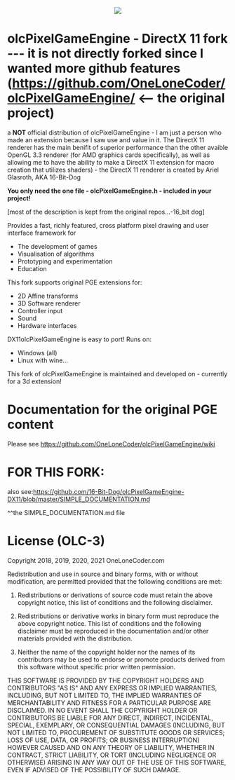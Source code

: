 <p align="center">
  <a href="https://discord.gg/WhwHUMV"> <img src="https://img.shields.io/discord/380484403458998276?logo=discord"> </a>
</p>

# olcPixelGameEngine - DirectX 11 fork --- it is not directly forked since I wanted more github features (https://github.com/OneLoneCoder/olcPixelGameEngine/ <-- the original project)
a **NOT** official distribution of olcPixelGameEngine - I am just a person who made an extension because I saw use and value in it. The DirectX 11 renderer has the main benifit of superior performance than the other avaible OpenGL 3.3 renderer (for AMD graphics cards specifically), as well as allowing me to have the ability to make a DirectX 11 extension for macro creation that utilizes shaders) - the DirectX 11 renderer is created by Ariel Glasroth, AKA 16-Bit-Dog

**You only need the one file - olcPixelGameEngine.h - included in your project!**

[most of the description is kept from the original repos...-16_bit dog]

Provides a fast, richly featured, cross platform pixel drawing and user interface framework for
 * The development of games
 * Visualisation of algorithms
 * Prototyping and experimentation
 * Education

This fork supports original PGE extensions for:
 * 2D Affine transforms
 * 3D Software renderer
 * Controller input
 * Sound
 * Hardware interfaces
 
DX11olcPixelGameEngine is easy to port! Runs on:
 * Windows (all) 
 * Linux with wine...
 
This fork of olcPixelGameEngine is maintained and developed on - currently for a 3d extension!

# Documentation for the original PGE content
Please see https://github.com/OneLoneCoder/olcPixelGameEngine/wiki

# FOR THIS FORK:
also see:https://github.com/16-Bit-Dog/olcPixelGameEngine-DX11/blob/master/SIMPLE_DOCUMENTATION.md

^^the SIMPLE_DOCUMENTATION.md file

# License (OLC-3)

Copyright 2018, 2019, 2020, 2021 OneLoneCoder.com

Redistribution and use in source and binary forms, with or without 
modification, are permitted provided that the following conditions 
are met:

1. Redistributions or derivations of source code must retain the above 
   copyright notice, this list of conditions and the following disclaimer.

2. Redistributions or derivative works in binary form must reproduce 
   the above copyright notice. This list of conditions and the following 
   disclaimer must be reproduced in the documentation and/or other 
   materials provided with the distribution.

3. Neither the name of the copyright holder nor the names of its 
   contributors may be used to endorse or promote products derived 
   from this software without specific prior written permission.
    
THIS SOFTWARE IS PROVIDED BY THE COPYRIGHT HOLDERS AND CONTRIBUTORS 
"AS IS" AND ANY EXPRESS OR IMPLIED WARRANTIES, INCLUDING, BUT NOT 
LIMITED TO, THE IMPLIED WARRANTIES OF MERCHANTABILITY AND FITNESS FOR 
A PARTICULAR PURPOSE ARE DISCLAIMED. IN NO EVENT SHALL THE COPYRIGHT 
HOLDER OR CONTRIBUTORS BE LIABLE FOR ANY DIRECT, INDIRECT, INCIDENTAL, 
SPECIAL, EXEMPLARY, OR CONSEQUENTIAL DAMAGES (INCLUDING, BUT NOT 
LIMITED TO, PROCUREMENT OF SUBSTITUTE GOODS OR SERVICES; LOSS OF USE, 
DATA, OR PROFITS; OR BUSINESS INTERRUPTION) HOWEVER CAUSED AND ON ANY 
THEORY OF LIABILITY, WHETHER IN CONTRACT, STRICT LIABILITY, OR TORT 
(INCLUDING NEGLIGENCE OR OTHERWISE) ARISING IN ANY WAY OUT OF THE USE
OF THIS SOFTWARE, EVEN IF ADVISED OF THE POSSIBILITY OF SUCH DAMAGE.
